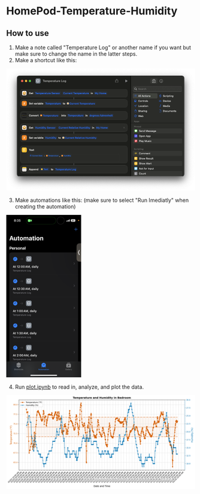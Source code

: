 # HomePod-Temperature-Humidity

## How to use

1) Make a note called "Temperature Log" or another name if you want but make sure to change the name in the latter steps.
2) Make a shortcut like this:

<img src="Shortcut.png" alt="Shortcut" width="600"/>

3) Make automations like this: (make sure to select "Run Imediatly" when creating the automation)

<img src="Automations.png" alt="Automations" width="200"/>

4) Run [plot.ipynb](https://github.com/Noah-Everett/HomePod-Temperature-Humidity/blob/main/plot.ipynb) to read in, analyze, and plot the data.

<img src="plot.png" alt="Plot" width="600"/>